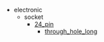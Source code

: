 * electronic
  * socket
    * [24_pin](electronic/socket/24_pin)
      * [through_hole_long](electronic/socket/24_pin/through_hole_long)
